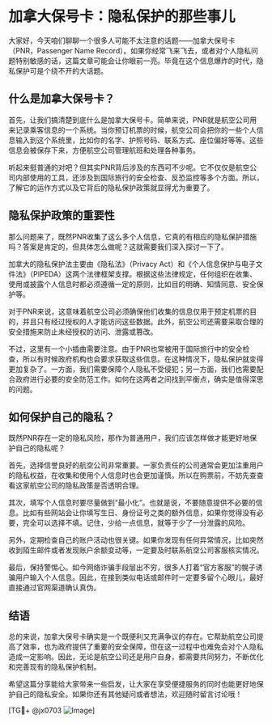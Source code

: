 # 加拿大保号卡：隐私保护的那些事儿

大家好，今天咱们聊聊一个很多人可能不太注意的话题——加拿大保号卡（PNR，Passenger Name Record）。如果你经常飞来飞去，或者对个人隐私问题特别敏感的话，这篇文章可能会让你眼前一亮。毕竟在这个信息爆炸的时代，隐私保护可是个绕不开的大话题。

## 什么是加拿大保号卡？

首先，让我们搞清楚到底什么是加拿大保号卡。简单来说，PNR就是航空公司用来记录乘客信息的一个系统。当你预订机票的时候，航空公司会把你的一些个人信息输入到这个系统里，比如你的名字、护照号码、联系方式、座位偏好等等。这些信息会被保存下来，方便航空公司管理航班和处理各种事务。

听起来挺普通的对吧？但其实PNR背后涉及的东西可不少呢。它不仅仅是航空公司内部使用的工具，还涉及到国际旅行的安全检查、反恐监控等多个方面。所以，了解它的运作方式以及它背后的隐私保护政策就显得尤为重要了。

## 隐私保护政策的重要性

那么问题来了，既然PNR收集了这么多个人信息，它真的有相应的隐私保护措施吗？答案是肯定的，但具体怎么做呢？这就需要我们深入探讨一下了。

加拿大的隐私保护法主要由《隐私法》（Privacy Act）和《个人信息保护与电子文件法》（PIPEDA）这两个法律框架支撑。根据这些法律规定，任何组织在收集、使用或披露个人信息时都必须遵循一定的原则，比如目的明确、知情同意、安全保护等。

对于PNR来说，这意味着航空公司必须确保他们收集的信息仅用于预定机票的目的，并且只有经过授权的人才能访问这些数据。此外，航空公司还需要采取合理的安全措施来防止未经授权的访问、泄露或篡改。

不过，这里有一个小插曲需要注意。由于PNR也常被用于国际旅行中的安全检查，所以有时候政府机构也会要求获取这些信息。在这种情况下，隐私保护就变得更加复杂了。一方面，我们需要保障个人隐私不受侵犯；另一方面，我们也需要配合政府进行必要的安全防范工作。如何在这两者之间找到平衡点，确实是值得深思的问题。

## 如何保护自己的隐私？

既然PNR存在一定的隐私风险，那作为普通用户，我们应该怎样做才能更好地保护自己的隐私呢？

首先，选择信誉良好的航空公司非常重要。一家负责任的公司通常会更加注重用户的隐私权益，在收集和使用个人信息时也会更加谨慎。所以在购票前，不妨先查查看这家航空公司的隐私政策是否透明合理。

其次，填写个人信息时要尽量做到“最小化”。也就是说，不要随意提供不必要的信息。比如有些网站会让你填写生日、身份证号之类的额外信息，如果你觉得没有必要，完全可以选择不填。记住，少给一点信息，就等于少了一分泄露的风险。

另外，定期检查自己的账户活动也很关键。如果你发现有任何异常情况，比如突然收到陌生邮件或者发现账户余额变动等，一定要及时联系航空公司客服核实情况。

最后，保持警惕心。如今网络诈骗手段层出不穷，很多人打着“官方客服”的幌子诱骗用户输入个人信息。因此，在接到类似电话或邮件时一定要多留个心眼儿，最好直接通过官网渠道确认真伪。

## 结语

总的来说，加拿大保号卡确实是一个既便利又充满争议的存在。它帮助航空公司提高了效率，也为政府提供了重要的安全保障，但在这一过程中也难免会对个人隐私造成一定影响。因此，无论是航空公司还是用户自身，都需要共同努力，不断优化和完善现有的隐私保护机制。

希望这篇分享能给大家带来一些启发，让大家在享受便捷服务的同时也能更好地保护自己的隐私安全。如果你还有其他疑问或者想法，欢迎随时留言讨论哦！

[TG💪+ @jx0703 ![Image](https://github.com/user-attachments/assets/dbca1d08-cadb-493c-b0ec-ad6f7a83f270)]